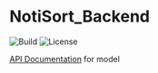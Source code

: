 # NotiSort_Backend

![Build](https://github.com/yichi170/NotiSort_Backend/actions/workflows/docker.yml/badge.svg)
![License](https://img.shields.io/badge/License-MIT-blue.svg)

[API Documentation](http://35.187.156.127/docs) for model
